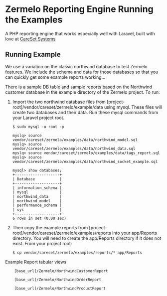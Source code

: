 Zermelo Reporting Engine Running the Examples
========

A PHP reporting engine that works especially well with Laravel, built with love at [CareSet Systems](http://careset.com)


## Running Example
We use a variation on the classic northwind database to test Zermelo features. We include the schema and data for those databases so that you 
can quickly get some example reports working...

There is a sample DB table and sample reports based on the Northwind customer database in the example directory of 
the Zermelo project. To run:

1. Import the two northwind database files from [project-root]/vendor/careset/zermelo/example/data using mysql. These 
files will create two databases and their data. Run these mysql commands from your Laravel project root.

    ```
    $ sudo mysql -u root -p
    ```
    ```
    myslq> source vendor/careset/zermelo/examples/data/northwind_model.sql
    myslq> source vendor/careset/zermelo/examples/data/northwind_data.sql
    myslq> source vendor/careset/zermelo/examples/data/tags_report.sql
    myslq> source vendor/careset/zermelo/examples/data/northwind_socket_example.sql
    ```
    ```
    mysql> show databases;
    +--------------------+
    | Database           |
    +--------------------+
    | information_schema |
    | mysql              |
    | northwind_data     |
    | northwind_model    |
    | performance_schema |
    | sys                |
    +--------------------+
    6 rows in set (0.00 sec)

    ```

1. Then copy the example reports from [project-root]/vendor/careset/zermelo/examples/reports into your app/Reports directory. 
You will need to create the app/Reports directory if it does not exist. From your project root:

    ```
    $ cp vendor/careset/zermelo/examples/reports/* app/Reports
    ```

Example Report tabular views
``` 
    [base_url]/Zermelo/NorthwindCustomerReport
```
``` 
    [base_url]/Zermelo/NorthwindOrderReport
```
``` 
    [base_url]/Zermelo/NorthwindProductReport
```

